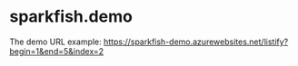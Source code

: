 # sparkfish.demo

The demo URL example: https://sparkfish-demo.azurewebsites.net/listify?begin=1&end=5&index=2 